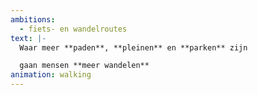 ```yaml
---
ambitions:
  - fiets- en wandelroutes
text: |-
  Waar meer **paden**, **pleinen** en **parken** zijn

  gaan mensen **meer wandelen**
animation: walking
---
```

